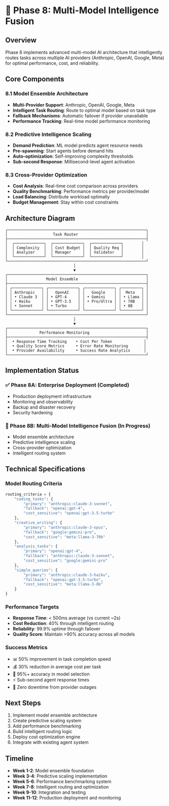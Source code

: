 # 🔮 Phase 8: Multi-Model Intelligence Fusion

## Overview
Phase 8 implements advanced multi-model AI architecture that intelligently routes tasks across multiple AI providers (Anthropic, OpenAI, Google, Meta) for optimal performance, cost, and reliability.

## Core Components

### 8.1 Model Ensemble Architecture
- **Multi-Provider Support**: Anthropic, OpenAI, Google, Meta
- **Intelligent Task Routing**: Route to optimal model based on task type
- **Fallback Mechanisms**: Automatic failover if provider unavailable
- **Performance Tracking**: Real-time model performance monitoring

### 8.2 Predictive Intelligence Scaling
- **Demand Prediction**: ML model predicts agent resource needs
- **Pre-spawning**: Start agents before demand hits
- **Auto-optimization**: Self-improving complexity thresholds
- **Sub-second Response**: Millisecond-level agent activation

### 8.3 Cross-Provider Optimization
- **Cost Analysis**: Real-time cost comparison across providers
- **Quality Benchmarking**: Performance metrics per provider/model
- **Load Balancing**: Distribute workload optimally
- **Budget Management**: Stay within cost constraints

## Architecture Diagram

```
┌─────────────────────────────────────────────────────────────┐
│                    Task Router                              │
├─────────────────────────────────────────────────────────────┤
│  ┌─────────────┐  ┌─────────────┐  ┌─────────────┐        │
│  │ Complexity  │  │ Cost Budget │  │ Quality Req │        │
│  │ Analyzer    │  │ Manager     │  │ Validator   │        │
│  └─────────────┘  └─────────────┘  └─────────────┘        │
└─────────────────────────────────────────────────────────────┘
                              │
                              ▼
┌─────────────────────────────────────────────────────────────┐
│                 Model Ensemble                              │
├─────────────────────────────────────────────────────────────┤
│ ┌─────────────┐ ┌─────────────┐ ┌─────────────┐ ┌─────────┐ │
│ │ Anthropic   │ │   OpenAI    │ │   Google    │ │  Meta   │ │
│ │ • Claude 3  │ │ • GPT-4     │ │ • Gemini    │ │ • Llama │ │
│ │ • Haiku     │ │ • GPT-3.5   │ │ • Pro/Ultra │ │ • 70B   │ │
│ │ • Sonnet    │ │ • Turbo     │ │             │ │ • 8B    │ │
│ └─────────────┘ └─────────────┘ └─────────────┘ └─────────┘ │
└─────────────────────────────────────────────────────────────┘
                              │
                              ▼
┌─────────────────────────────────────────────────────────────┐
│              Performance Monitoring                         │
├─────────────────────────────────────────────────────────────┤
│  • Response Time Tracking    • Cost Per Token              │
│  • Quality Score Metrics     • Error Rate Monitoring       │
│  • Provider Availability     • Success Rate Analytics      │
└─────────────────────────────────────────────────────────────┘
```

## Implementation Status

### ✅ Phase 8A: Enterprise Deployment (Completed)
- Production deployment infrastructure
- Monitoring and observability
- Backup and disaster recovery
- Security hardening

### 🚧 Phase 8B: Multi-Model Intelligence Fusion (In Progress)
- Model ensemble architecture
- Predictive intelligence scaling
- Cross-provider optimization
- Intelligent routing system

## Technical Specifications

### Model Routing Criteria
```python
routing_criteria = {
    "coding_tasks": {
        "primary": "anthropic:claude-3-sonnet",
        "fallback": "openai:gpt-4",
        "cost_sensitive": "openai:gpt-3.5-turbo"
    },
    "creative_writing": {
        "primary": "anthropic:claude-3-opus",
        "fallback": "google:gemini-pro",
        "cost_sensitive": "meta:llama-3-70b"
    },
    "analysis_tasks": {
        "primary": "openai:gpt-4",
        "fallback": "anthropic:claude-3-sonnet",
        "cost_sensitive": "google:gemini-pro"
    },
    "simple_queries": {
        "primary": "anthropic:claude-3-haiku",
        "fallback": "openai:gpt-3.5-turbo",
        "cost_sensitive": "meta:llama-3-8b"
    }
}
```

### Performance Targets
- **Response Time**: < 500ms average (vs current ~2s)
- **Cost Reduction**: 40% through intelligent routing
- **Reliability**: 99.9% uptime through failover
- **Quality Score**: Maintain >90% accuracy across all models

### Success Metrics
- 📊 50% improvement in task completion speed
- 💰 30% reduction in average cost per task  
- 🎯 95%+ accuracy in model selection
- ⚡ Sub-second agent response times
- 🔄 Zero downtime from provider outages

## Next Steps
1. Implement model ensemble architecture
2. Create predictive scaling system
3. Add performance benchmarking
4. Build intelligent routing logic
5. Deploy cost optimization engine
6. Integrate with existing agent system

## Timeline
- **Week 1-2**: Model ensemble foundation
- **Week 3-4**: Predictive scaling implementation
- **Week 5-6**: Performance benchmarking system
- **Week 7-8**: Intelligent routing and optimization
- **Week 9-10**: Integration and testing
- **Week 11-12**: Production deployment and monitoring